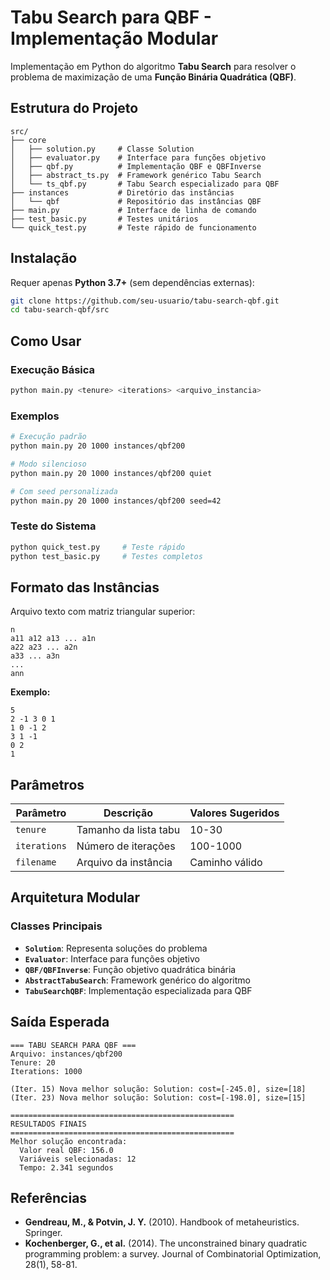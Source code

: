 # Tabu Search para QBF - Implementação Modular

Implementação em Python do algoritmo **Tabu Search** para resolver o problema de maximização de uma **Função Binária Quadrática (QBF)**.

## Estrutura do Projeto

```
src/
├── core
│	├── solution.py     # Classe Solution
│	├── evaluator.py    # Interface para funções objetivo
│	├── qbf.py          # Implementação QBF e QBFInverse
│	├── abstract_ts.py  # Framework genérico Tabu Search
│	└── ts_qbf.py       # Tabu Search especializado para QBF
├── instances			# Diretório das instâncias
│	└── qbf				# Repositório das instâncias QBF
├── main.py             # Interface de linha de comando
├── test_basic.py       # Testes unitários
└── quick_test.py       # Teste rápido de funcionamento
```

## Instalação

Requer apenas **Python 3.7+** (sem dependências externas):

```bash
git clone https://github.com/seu-usuario/tabu-search-qbf.git
cd tabu-search-qbf/src
```

## Como Usar

### Execução Básica
```bash
python main.py <tenure> <iterations> <arquivo_instancia>
```

### Exemplos
```bash
# Execução padrão
python main.py 20 1000 instances/qbf200

# Modo silencioso
python main.py 20 1000 instances/qbf200 quiet

# Com seed personalizada
python main.py 20 1000 instances/qbf200 seed=42
```

### Teste do Sistema
```bash
python quick_test.py     # Teste rápido
python test_basic.py     # Testes completos
```

## Formato das Instâncias

Arquivo texto com matriz triangular superior:

```
n
a11 a12 a13 ... a1n
a22 a23 ... a2n
a33 ... a3n
...
ann
```

**Exemplo:**
```
5
2 -1 3 0 1
1 0 -1 2
3 1 -1
0 2
1
```

## Parâmetros

| Parâmetro | Descrição | Valores Sugeridos |
|-----------|-----------|-------------------|
| `tenure` | Tamanho da lista tabu | 10-30 |
| `iterations` | Número de iterações | 100-1000 |
| `filename` | Arquivo da instância | Caminho válido |

## Arquitetura Modular

### Classes Principais
- **`Solution`**: Representa soluções do problema
- **`Evaluator`**: Interface para funções objetivo
- **`QBF/QBFInverse`**: Função objetivo quadrática binária
- **`AbstractTabuSearch`**: Framework genérico do algoritmo
- **`TabuSearchQBF`**: Implementação especializada para QBF

## Saída Esperada

```
=== TABU SEARCH PARA QBF ===
Arquivo: instances/qbf200
Tenure: 20
Iterations: 1000

(Iter. 15) Nova melhor solução: Solution: cost=[-245.0], size=[18]
(Iter. 23) Nova melhor solução: Solution: cost=[-198.0], size=[15]

==================================================
RESULTADOS FINAIS
==================================================
Melhor solução encontrada:
  Valor real QBF: 156.0
  Variáveis selecionadas: 12
  Tempo: 2.341 segundos
```


## Referências

- **Gendreau, M., & Potvin, J. Y.** (2010). Handbook of metaheuristics. Springer.
- **Kochenberger, G., et al.** (2014). The unconstrained binary quadratic programming problem: a survey. Journal of Combinatorial Optimization, 28(1), 58-81.
